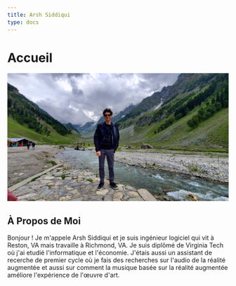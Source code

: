 ```yaml
---
title: Arsh Siddiqui
type: docs
---
```


# Accueil

![image](./images/MeInKashmir.jpg)

## À Propos de Moi

Bonjour ! Je m'appele Arsh Siddiqui et je suis ingénieur logiciel qui vit à Reston, VA mais travaille à Richmond, VA. Je suis diplômé de Virginia Tech où j'ai etudié l'informatique et l'économie. J'étais aussi un assistant de recerche de premier cycle où je fais des recherches sur l'audio de la réalité augmentée et aussi sur comment la musique basée sur la réalité augmentée améliore l'expérience de l'œuvre d'art.
